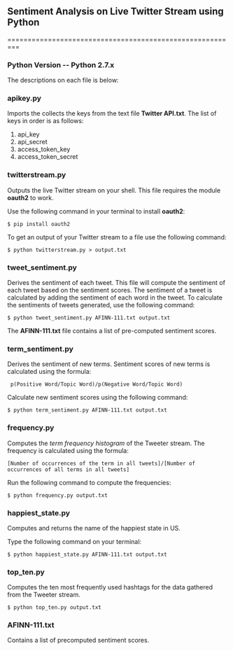 ## Sentiment Analysis on Live Twitter Stream using Python
=========================================================

### Python Version -- Python 2.7.x

The descriptions on each file is below:

### apikey.py

Imports the collects the keys from the text file **Twitter API.txt**. The list of keys in order is as follows:

1. api_key
2. api_secret
3. access_token_key
4. access_token_secret

### twitterstream.py

Outputs the live Twitter stream on your shell. This file requires the module **oauth2** to work.

Use the following command in your terminal to install **oauth2**:

```
$ pip install oauth2
```

To get an output of your Twitter stream to a file use the following command:

```
$ python twitterstream.py > output.txt
```

### tweet_sentiment.py

Derives the sentiment of each tweet. This file will compute the sentiment of each tweet based on the sentiment scores. The sentiment of a tweet is calculated by adding the sentiment of each word in the tweet.
To calculate the sentiments of tweets generated, use the following command:

```
$ python tweet_sentiment.py AFINN-111.txt output.txt
```

The **AFINN-111.txt** file contains a list of pre-computed sentiment scores.

### term_sentiment.py

Derives the sentiment of new terms. Sentiment scores of new terms is calculated using the formula:

```
 p(Positive Word/Topic Word)/p(Negative Word/Topic Word)
```

Calculate new sentiment scores using the following command:

```
$ python term_sentiment.py AFINN-111.txt output.txt
```

### frequency.py

Computes the *term frequency histogram* of the Tweeter stream. The frequency is calculated using the formula:

 ```
 [Number of occurrences of the term in all tweets]/[Number of occurrences of all terms in all tweets]
 ```

Run the following command to compute the frequencies:

```
$ python frequency.py output.txt
```

### happiest_state.py

Computes and returns the name of the happiest state in US.

Type the following command on your terminal:

```
$ python happiest_state.py AFINN-111.txt output.txt
```

### top_ten.py

Computes the ten most frequently used hashtags for the data gathered from the Tweeter stream.

```
$ python top_ten.py output.txt
```

### AFINN-111.txt

Contains a list of precomputed sentiment scores.
